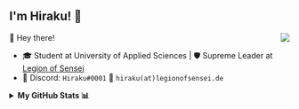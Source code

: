 ## I'm Hiraku! 🎩

<a href="https://github.com/senseihiraku"><img align="right" src="https://komarev.com/ghpvc/?username=senseihiraku"/></a>

🤠 Hey there!

- 🎓 Student at University of Applied Sciences | 🛡 Supreme Leader at [Legion of Sensei](https://github.com/LegionOfSensei)
- 💬 Discord: `Hiraku#0001` :email: `hiraku(at)legionofsensei.de`

<details>

<summary><b>My GitHub Stats 📊</b></summary>

<p align = "center">
  <img src = "https://raw.githubusercontent.com/SenseiHiraku/github-stats/master/generated/languages.svg?token=AHZCN72OT4WX6BTHHFUCWA3A7HMEG" >
  <img src = "https://github-readme-streak-stats.herokuapp.com?user=senseihiraku&theme=dark&hide_border=true" width = 500>
</details>
